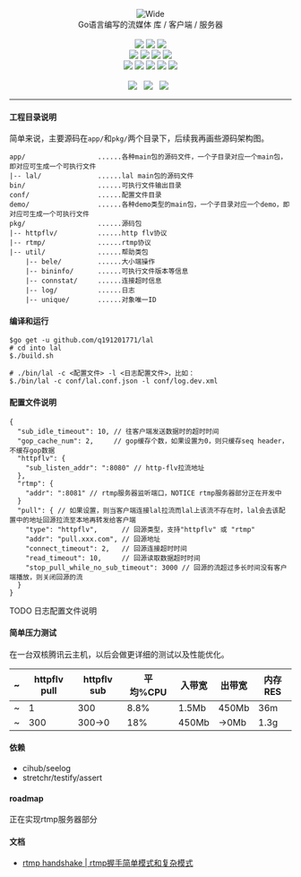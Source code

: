 <p align="center">
<img alt="Wide" src="https://pengrl.com/images/other/lallogo.png">
<br>
Go语言编写的流媒体 库 / 客户端 / 服务器
<br><br>
<a title="TravisCI" target="_blank" href="https://www.travis-ci.org/q191201771/lal"><img src="https://www.travis-ci.org/q191201771/lal.svg?branch=master"></a>
<a title="codecov" target="_blank" href="https://codecov.io/gh/q191201771/lal"><img src="https://codecov.io/gh/q191201771/lal/branch/master/graph/badge.svg?style=flat-square"></a>
<a title="goreportcard" target="_blank" href="https://goreportcard.com/report/github.com/q191201771/lal"><img src="https://goreportcard.com/badge/github.com/q191201771/lal?style=flat-square"></a>
<br>
<a title="codesize" target="_blank" href="https://github.com/q191201771/lal"><img src="https://img.shields.io/github/languages/code-size/q191201771/lal.svg?style=flat-square?style=flat-square"></a>
<a title="license" target="_blank" href="https://github.com/q191201771/lal/blob/master/LICENSE"><img src="https://img.shields.io/badge/license-MIT-brightgreen.svg?style=flat-square"></a>
<a title="lastcommit" target="_blank" href="https://github.com/q191201771/lal/commits/master"><img src="https://img.shields.io/github/commit-activity/m/q191201771/lal.svg?style=flat-square"></a>
<a title="commitactivity" target="_blank" href="https://github.com/q191201771/lal/graphs/commit-activity"><img src="https://img.shields.io/github/last-commit/q191201771/lal.svg?style=flat-square"></a>
<br>
<a title="pr" target="_blank" href="https://github.com/q191201771/lal/pulls"><img src="https://img.shields.io/github/issues-pr-closed/q191201771/lal.svg?style=flat-square&color=FF9966"></a>
<a title="hits" target="_blank" href="https://github.com/q191201771/lal"><img src="https://hits.b3log.org/q191201771/lal.svg?style=flat-square"></a>
<a title="language" target="_blank" href="https://github.com/q191201771/lal"><img src="https://img.shields.io/github/languages/count/q191201771/lal.svg?style=flat-square"></a>
<a title="toplanguage" target="_blank" href="https://github.com/q191201771/lal"><img src="https://img.shields.io/github/languages/top/q191201771/lal.svg?style=flat-square"></a>
<a title="godoc" target="_blank" href="https://godoc.org/github.com/q191201771/lal"><img src="http://img.shields.io/badge/godoc-reference-5272B4.svg?style=flat-square"></a>
<br><br>
<a title="watcher" target="_blank" href="https://github.com/q191201771/lal/watchers"><img src="https://img.shields.io/github/watchers/q191201771/lal.svg?label=Watchers&style=social"></a>&nbsp;&nbsp;
<a title="star" target="_blank" href="https://github.com/q191201771/lal/stargazers"><img src="https://img.shields.io/github/stars/q191201771/lal.svg?label=Stars&style=social"></a>&nbsp;&nbsp;
<a title="fork" target="_blank" href="https://github.com/q191201771/lal/network/members"><img src="https://img.shields.io/github/forks/q191201771/lal.svg?label=Forks&style=social"></a>&nbsp;&nbsp;
</p>

---

#### 工程目录说明

简单来说，主要源码在`app/`和`pkg/`两个目录下，后续我再画些源码架构图。

```
app/                  ......各种main包的源码文件，一个子目录对应一个main包，即对应可生成一个可执行文件
|-- lal/              ......lal main包的源码文件
bin/                  ......可执行文件输出目录
conf/                 ......配置文件目录
demo/                 ......各种demo类型的main包，一个子目录对应一个demo，即对应可生成一个可执行文件
pkg/                  ......源码包
|-- httpflv/          ......http flv协议
|-- rtmp/             ......rtmp协议
|-- util/             ......帮助类包
    |-- bele/         ......大小端操作
    |-- bininfo/      ......可执行文件版本等信息
    |-- connstat/     ......连接超时信息
    |-- log/          ......日志
    |-- unique/       ......对象唯一ID
```

#### 编译和运行

```
$go get -u github.com/q191201771/lal
# cd into lal
$./build.sh

# ./bin/lal -c <配置文件> -l <日志配置文件>，比如：
$./bin/lal -c conf/lal.conf.json -l conf/log.dev.xml
```

#### 配置文件说明

```
{
  "sub_idle_timeout": 10, // 往客户端发送数据时的超时时间
  "gop_cache_num": 2,     // gop缓存个数，如果设置为0，则只缓存seq header，不缓存gop数据
  "httpflv": {
    "sub_listen_addr": ":8080" // http-flv拉流地址
  },
  "rtmp": {
    "addr": ":8081" // rtmp服务器监听端口，NOTICE rtmp服务器部分正在开发中
  }
  "pull": { // 如果设置，则当客户端连接lal拉流而lal上该流不存在时，lal会去该配置中的地址回源拉流至本地再转发给客户端
    "type": "httpflv",      // 回源类型，支持"httpflv" 或 "rtmp"
    "addr": "pull.xxx.com", // 回源地址
    "connect_timeout": 2,   // 回源连接超时时间
    "read_timeout": 10,     // 回源读取数据超时时间
    "stop_pull_while_no_sub_timeout": 3000 // 回源的流超过多长时间没有客户端播放，则关闭回源的流
  }
}
```

TODO 日志配置文件说明

#### 简单压力测试

在一台双核腾讯云主机，以后会做更详细的测试以及性能优化。

| ~ | httpflv pull | httpflv sub | 平均%CPU | 入带宽 | 出带宽 | 内存RES |
| - | - | - | - | - | - | - |
| ~ | 1 | 300 | 8.8% | 1.5Mb | 450Mb | 36m |
| ~ | 300 | 300->0 | 18% | 450Mb | ->0Mb | 1.3g |

#### 依赖

* cihub/seelog
* stretchr/testify/assert

#### roadmap

正在实现rtmp服务器部分

#### 文档

* [rtmp handshake | rtmp握手简单模式和复杂模式](https://pengrl.com/p/20027/)
